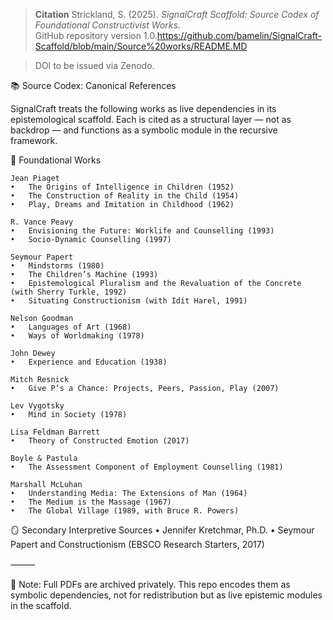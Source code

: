 > **Citation**
> Strickland, S. (2025). *SignalCraft Scaffold: Source Codex of Foundational Constructivist Works.*  
> GitHub repository version 1.0.https://github.com/bamelin/SignalCraft-Scaffold/blob/main/Source%20works/README.MD

> DOI to be issued via Zenodo.

📚 Source Codex: Canonical References

SignalCraft treats the following works as live dependencies in its epistemological scaffold.
Each is cited as a structural layer — not as backdrop — and functions as a symbolic module in the recursive framework.

🧠 Foundational Works

	Jean Piaget
	•	The Origins of Intelligence in Children (1952)
	•	The Construction of Reality in the Child (1954)
	•	Play, Dreams and Imitation in Childhood (1962)

	R. Vance Peavy
	•	Envisioning the Future: Worklife and Counselling (1993)
	•	Socio-Dynamic Counselling (1997)

	Seymour Papert
	•	Mindstorms (1980)
	•	The Children’s Machine (1993)
	•	Epistemological Pluralism and the Revaluation of the Concrete (with Sherry Turkle, 1992)
	•	Situating Constructionism (with Idit Harel, 1991)

	Nelson Goodman
	•	Languages of Art (1968)
	•	Ways of Worldmaking (1978)

	John Dewey
	•	Experience and Education (1938)

	Mitch Resnick
	•	Give P’s a Chance: Projects, Peers, Passion, Play (2007)

	Lev Vygotsky
	•	Mind in Society (1978)

	Lisa Feldman Barrett
	•	Theory of Constructed Emotion (2017)

	Boyle & Pastula
	•	The Assessment Component of Employment Counselling (1981)

	Marshall McLuhan
	•	Understanding Media: The Extensions of Man (1964)
	•	The Medium is the Massage (1967)
	•	The Global Village (1989, with Bruce R. Powers)

🪞 Secondary Interpretive Sources
	•	Jennifer Kretchmar, Ph.D.
	•	Seymour Papert and Constructionism (EBSCO Research Starters, 2017)

⸻

🔖 Note: Full PDFs are archived privately.
This repo encodes them as symbolic dependencies, not for redistribution but as live epistemic modules in the scaffold.
